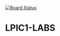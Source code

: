 [![Board Status](https://dev.azure.com/ahmedoueslati/90b621cd-0f39-457e-be97-58a255c82c13/e33dfd20-3d78-4ec6-a7c6-69c4419be624/_apis/work/boardbadge/f6c1d818-0e95-48b2-87ff-1333049719b2)](https://dev.azure.com/ahmedoueslati/90b621cd-0f39-457e-be97-58a255c82c13/_boards/board/t/e33dfd20-3d78-4ec6-a7c6-69c4419be624/Microsoft.RequirementCategory)
# LPIC1-LABS